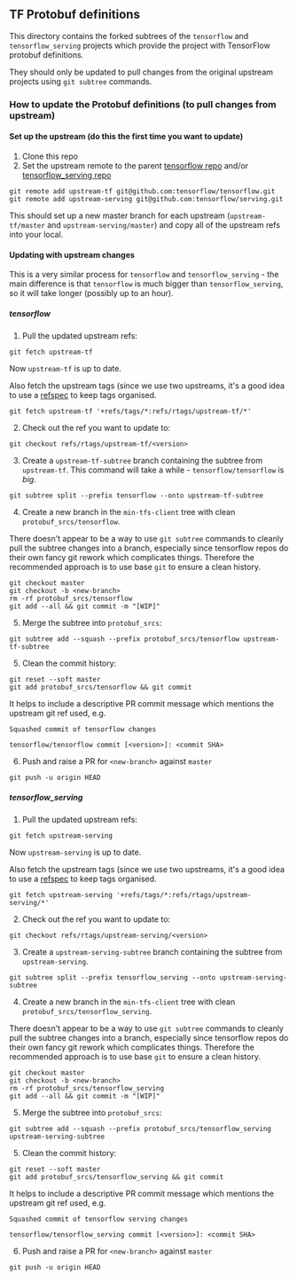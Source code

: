## TF Protobuf definitions

This directory contains the forked subtrees of the `tensorflow` and `tensorflow_serving` projects which provide the project with TensorFlow protobuf definitions.

They should only be updated to pull changes from the original upstream projects using `git subtree` commands.

### How to update the Protobuf definitions (to pull changes from upstream) 

#### Set up the upstream (do this the first time you want to update)
1. Clone this repo
2. Set the upstream remote to the parent [tensorflow repo](https://github.com/tensorflow/tensorflow) and/or [tensorflow_serving repo](https://github.com/tensorflow/serving)
```
git remote add upstream-tf git@github.com:tensorflow/tensorflow.git
git remote add upstream-serving git@github.com:tensorflow/serving.git
```
This should set up a new master branch for each upstream (`upstream-tf/master` and `upstream-serving/master`) and copy all of the upstream refs into your local. 

#### Updating with upstream changes
This is a very similar process for `tensorflow` and `tensorflow_serving` - the main difference is that `tensorflow` is much bigger than `tensorflow_serving`, so it will take longer (possibly up to an hour).

##### tensorflow
1. Pull the updated upstream refs:
```
git fetch upstream-tf
```
Now `upstream-tf` is up to date.

Also fetch the upstream tags (since we use two upstreams, it's a good idea to use a [refspec](https://stackoverflow.com/a/22120725) to keep tags organised.

```
git fetch upstream-tf '+refs/tags/*:refs/rtags/upstream-tf/*'
```

2. Check out the ref you want to update to:
```
git checkout refs/rtags/upstream-tf/<version>
```

3. Create a `upstream-tf-subtree` branch containing the subtree from `upstream-tf`. This command will take a while - `tensorflow/tensorflow` is _big_.
```
git subtree split --prefix tensorflow --onto upstream-tf-subtree
```

4. Create a new branch in the `min-tfs-client` tree with clean `protobuf_srcs/tensorflow`.

There doesn't appear to be a way to use `git subtree` commands to cleanly pull the subtree changes into a branch, especially since tensorflow repos do their own fancy git rework which complicates things. Therefore the recommended approach is to use base `git` to ensure a clean history.

```
git checkout master
git checkout -b <new-branch>
rm -rf protobuf_srcs/tensorflow
git add --all && git commit -m "[WIP]"
```

5. Merge the subtree into `protobuf_srcs`:
```
git subtree add --squash --prefix protobuf_srcs/tensorflow upstream-tf-subtree
```

5. Clean the commit history:
```
git reset --soft master
git add protobuf_srcs/tensorflow && git commit
```

It helps to include a descriptive PR commit message which mentions the upstream git ref used, e.g.
```
Squashed commit of tensorflow changes

tensorflow/tensorflow commit [<version>]: <commit SHA>
```

6. Push and raise a PR for `<new-branch>` against `master`
```
git push -u origin HEAD
```

##### tensorflow_serving
1. Pull the updated upstream refs:
```
git fetch upstream-serving
```
Now `upstream-serving` is up to date.

Also fetch the upstream tags (since we use two upstreams, it's a good idea to use a [refspec](https://stackoverflow.com/a/22120725) to keep tags organised.

```
git fetch upstream-serving '+refs/tags/*:refs/rtags/upstream-serving/*'
```

2. Check out the ref you want to update to:
```
git checkout refs/rtags/upstream-serving/<version>
```

3. Create a `upstream-serving-subtree` branch containing the subtree from `upstream-serving`.
```
git subtree split --prefix tensorflow_serving --onto upstream-serving-subtree
```

4. Create a new branch in the `min-tfs-client` tree with clean `protobuf_srcs/tensorflow_serving`.

There doesn't appear to be a way to use `git subtree` commands to cleanly pull the subtree changes into a branch, especially since tensorflow repos do their own fancy git rework which complicates things. Therefore the recommended approach is to use base `git` to ensure a clean history.

```
git checkout master
git checkout -b <new-branch>
rm -rf protobuf_srcs/tensorflow_serving
git add --all && git commit -m "[WIP]"
```

5. Merge the subtree into `protobuf_srcs`:
```
git subtree add --squash --prefix protobuf_srcs/tensorflow_serving upstream-serving-subtree
```

5. Clean the commit history:
```
git reset --soft master
git add protobuf_srcs/tensorflow_serving && git commit
```

It helps to include a descriptive PR commit message which mentions the upstream git ref used, e.g.
```
Squashed commit of tensorflow serving changes

tensorflow/tensorflow_serving commit [<version>]: <commit SHA>
```

6. Push and raise a PR for `<new-branch>` against `master`
```
git push -u origin HEAD
```

